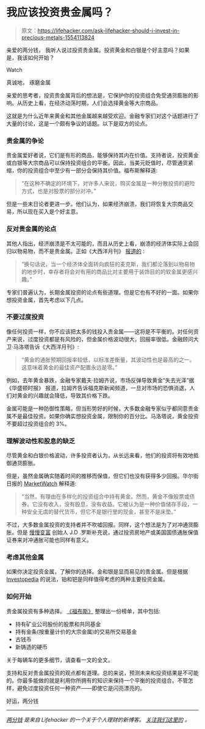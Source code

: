 # 我应该投资贵金属吗？

> 原文：<https://lifehacker.com/ask-lifehacker-should-i-invest-in-precious-metals-1554113824>

亲爱的两分钱，
我听人说过投资贵金属。投资黄金和白银是个好主意吗？如果是，我该如何开始？

Watch

真诚地，
琢磨金属

亲爱的思考者，投资贵金属背后的想法是，它保护你的投资组合免受通货膨胀的影响。从历史上看，在经济动荡时期，人们会选择黄金等大宗商品。

这就是为什么近年来黄金和其他金属越来越受欢迎。金融专家们对这个话题进行了大量的讨论，这是一个颇有争议的话题。以下是双方的论点。

### 贵金属的争论

贵金属爱好者说，它们是有形的商品，能够保持其内在价值。支持者说，投资黄金或白银等大宗商品可以保持投资组合的平衡。因此，当美元贬值时，尽管通货紧缩，你的投资组合中至少有一部分会保持其价值。福布斯解释道:

> “在这种不确定的环境下，对许多人来说，购买金属是一种分散投资的避险方式，也是对股票的部分对冲。”

但是一些末日论者更进一步。他们认为，如果经济崩溃，我们将恢复大宗商品交易，所以现在买入是个好主意。

### 反对贵金属的论点

其他人指出，经济崩溃是不太可能的，而且从历史上看，崩溃的经济体实际上会回归以物易物，而不是贵金属。正如《大西洋月刊》 [报道的](http://www.theatlantic.com/business/archive/2013/12/why-gold-would-be-useless-in-an-economic-apocalypse/282662/) :

> “换句话说，当一个经济体全面转向疯狂的麦克斯，我们都沦落到以物易物的地步时，幸存者将会对有用的商品比对主要用于装饰目的的软金属更感兴趣。”

专家们普遍认为，长期金属投资的论点有些道理。但是它也有不好的一面。如果你想投资金属，首先考虑以下几点。

### 不要过度投资

像任何投资一样，你不应该把太多的钱投入贵金属——这将是不平衡的。对任何资产来说，过度投资都是有风险的，但金属价格波动很大，回报率很低。金融顾问大卫·马洛塔告诉《大西洋月刊》:

> “黄金的通胀预期回报率较低，以标准差衡量，其波动性也是最高的之一。这意味着黄金的最佳资产配置永远是零。”

例如，去年黄金暴跌，金融专家戴夫·拉姆齐说，市场反弹导致黄金“失去光泽”据《华盛顿时报》 报道，拉姆齐告诉福克斯新闻频道，一旦对市场的恐惧消退，人们对黄金的兴趣就会降低，导致其价格下跌。

金属可能是一种防御性策略，但当形势好的时候，大多数金融专家似乎都同意贵金属不是最佳投资。如果你确实想投资金属，限制你的百分比。马洛塔说，黄金投资不要超过投资组合的 3%。

### 理解波动性和股息的缺乏

尽管黄金和白银价格波动，许多投资者认为，从长远来看，他们的投资将有效地抵御通货膨胀。

但是，虽然金属确实随着时间的推移而保值，但它们也没有获得多少回报。华尔街日报的 [MarketWatch](http://www.marketwatch.com/story/why-gold-is-a-bad-investment-2010-11-12) 解释道:

> “当然，有理由在多样化的投资组合中持有黄金。然而，黄金不像股票或债券。它没有收入，没有股息，没有收益。它被认为是一种价值储存手段，一种安全无虞的替代货币，但它不是银行里的现金，甚至不是床垫。”

不过，大多数金属投资的支持者并不吹嘘回报。同样，这个想法是为了对冲通货膨胀。但是 [慢慢变富](http://www.getrichslowly.org/blog/2011/05/10/investing-in-gold/) 创始人 J.D .罗斯补充说，通过投资房地产或美国国债通胀保值证券来对冲通胀可能也同样有意义。

### 考虑其他金属

如果你决定投资金属，了解你的选择。金和银是显而易见的贵金属。但是根据 [Investopedia](http://www.forbes.com/2010/06/22/investing-precious-metals-personal-finance-gold.html) 的说法，铂和钯是同样值得考虑的两种主要投资金属。

### 如何开始

贵金属投资有多种选择。 [《福布斯》](http://www.forbes.com/2010/06/22/investing-precious-metals-personal-finance-gold.html) 整理出一份榜单，其中包括:

*   持有矿业公司股份的股票和共同基金
*   持有金条(按重量计价的大宗金属)的交易所交易基金
*   古钱币
*   新铸造的硬币

关于每辆车的更多细节，请查看一文的全文。

支持和反对贵金属投资的观点都有道理。总的来说，预测未来和投资结果是不可能的。你最多能做的就是利用你所拥有的知识来保持一个平衡的投资组合。不管怎样，避免过度投资任何一种资产——即使它是闪亮漂亮的。

好运，两分钱

* * *

[*两分钱*](http://twocents.lifehacker.com/) *是来自 Lifehacker 的一个关于个人理财的新博客。* [*关注我们这里的*](https://twitter.com/TwoCentsLH) *。*